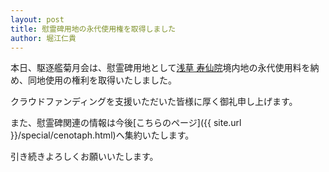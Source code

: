```yaml
---
layout: post
title: 慰霊碑用地の永代使用権を取得しました
author: 堀江仁貴
---
```


本日、駆逐艦菊月会は、慰霊碑用地として[浅草 寿仙院](http://www.jusenin.or.jp)境内地の永代使用料を納め、同地使用の権利を取得いたしました。

クラウドファンディングを支援いただいた皆様に厚く御礼申し上げます。

また、慰霊碑関連の情報は今後[こちらのページ]({{ site.url }}/special/cenotaph.html)へ集約いたします。

引き続きよろしくお願いいたします。
